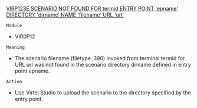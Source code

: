 [VIRP123E SCENARIO NOT FOUND FOR termid ENTRY POINT 'epname' DIRECTORY 'dirname’ NAME 'filename' URL 'url'](https://virtel.readthedocs.io/en/latest/manuals/virtel/Virtel459MG/messages.html?highlight=VIRP123E#VIRP123E)

`Module`
- VIR0P12

`Meaning`
- The scenario filename (filetype .390) invoked from terminal termid for URL url was not found in the scenario directory dirname defined in entry point epname.

`Action`
- Use Virtel Studio to upload the scenario to the directory specified by the entry point.
